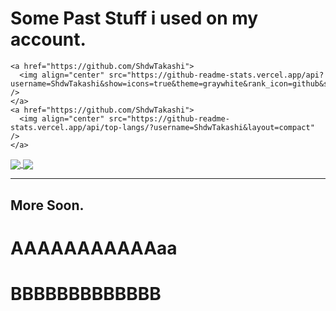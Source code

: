 # Some Past Stuff i used on my account.

```
<a href="https://github.com/ShdwTakashi">
  <img align="center" src="https://github-readme-stats.vercel.app/api?username=ShdwTakashi&show=icons=true&theme=graywhite&rank_icon=github&show_icon=True" />
</a>
<a href="https://github.com/ShdwTakashi">
  <img align="center" src="https://github-readme-stats.vercel.app/api/top-langs/?username=ShdwTakashi&layout=compact" />
</a>
```
<a href="https://github.com/ShdwTakashi">
  <img align="center" src="https://github-readme-stats.vercel.app/api?username=ShdwTakashi&show=icons=true&theme=graywhite&rank_icon=github&show_icon=True" />
</a>
<a href="https://github.com/ShdwTakashi">
  <img align="center" src="https://github-readme-stats.vercel.app/api/top-langs/?username=ShdwTakashi&layout=compact" />
</a>

------------
## More Soon.



# AAAAAAAAAAAaa
# BBBBBBBBBBBBB
